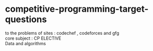 # competitive-programming-target-questions

to the problems of sites : codechef , codeforces and gfg </br>
core subject : CP ELECTIVE </br>
Data and algorithms
